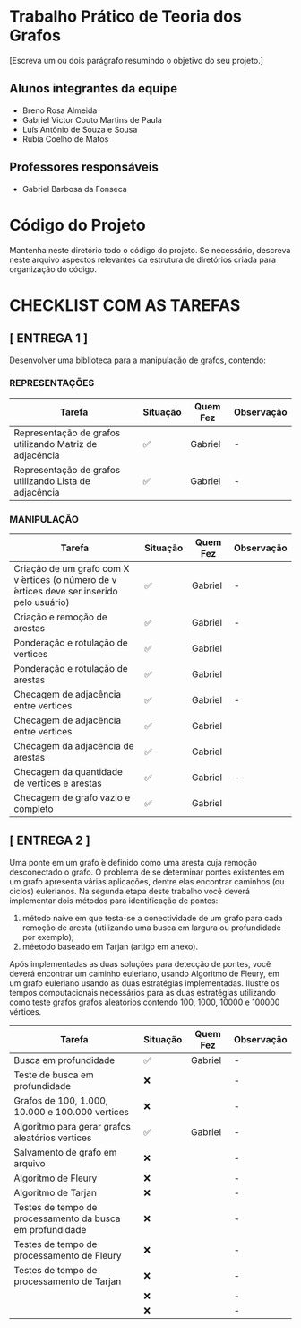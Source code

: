 # Trabalho Prático de Teoria dos Grafos

[Escreva um ou dois  parágrafo resumindo o objetivo do seu projeto.]

## Alunos integrantes da equipe

* Breno Rosa Almeida 
* Gabriel Victor Couto Martins de Paula 
* Luís Antônio de Souza e Sousa 
* Rubia Coelho de Matos 

## Professores responsáveis

* Gabriel Barbosa da Fonseca 

# Código do Projeto

Mantenha neste diretório todo o código do projeto. Se necessário, descreva neste arquivo aspectos relevantes da estrutura de diretórios criada para organização do código.

# CHECKLIST COM AS TAREFAS

## [ ENTREGA 1 ]
Desenvolver uma biblioteca para a manipulação de grafos, contendo:

### REPRESENTAÇÕES
| Tarefa                                                  | Situação | Quem Fez | Observação |
| ------------------------------------------------------- | -------- | -------- | ---------- |
| Representação de grafos utilizando Matriz de adjacência | ✅       | Gabriel  | -          |
| Representação de grafos utilizando Lista de adjacência  | ✅       | Gabriel  | -          |

### MANIPULAÇÃO

| Tarefa                                                                                     | Situação | Quem Fez | Observação |
| ------------------------------------------------------------------------------------------ | -------- | -------- | ---------- |
| Criação de um grafo com X v ́ertices (o número de v ́ertices deve ser inserido pelo usuário) | ✅       | Gabriel  | -          |
| Criação e remoção de arestas                                                               | ✅       | Gabriel  | -          |
| Ponderação e rotulação de vertices                                                         | ✅       | Gabriel  |            |
| Ponderação e rotulação de arestas                                                          | ✅       | Gabriel  |            |
| Checagem de adjacência entre vertices                                                      | ✅       | Gabriel  | -          |
| Checagem de adjacência entre vertices                                                      | ✅       | Gabriel  |            |
| Checagem da adjacência de arestas                                                          | ✅       | Gabriel  |            |
| Checagem da quantidade de vertices e arestas                                               | ✅       | Gabriel  | -          |
| Checagem de grafo vazio e completo                                                         | ✅       | Gabriel  |            |

## [ ENTREGA 2 ]

Uma ponte em um grafo  ́e definido como uma aresta cuja remoção desconectado o grafo. O problema
de se determinar pontes existentes em um grafo apresenta várias aplicações, dentre elas encontrar
caminhos (ou ciclos) eulerianos. Na segunda etapa deste trabalho você deverá implementar dois
métodos para identificação de pontes: 

1. método naive em que testa-se a conectividade de um grafo para cada remoção de aresta (utilizando uma busca em largura ou profundidade por exemplo); 
2.  méetodo baseado em Tarjan (artigo em anexo). 

Após implementadas as duas soluções para detecção de pontes, você deverá encontrar um caminho euleriano, usando Algoritmo de Fleury, em um grafo euleriano usando as duas estratégias implementadas. Ilustre os tempos computacionais necessários para as duas estratégias utilizando como teste
grafos grafos aleatórios contendo 100, 1000, 10000 e 100000 vértices.


| Tarefa                                                    | Situação | Quem Fez | Observação |
| --------------------------------------------------------- | -------- | -------- | ---------- |
| Busca em profundidade                                     | ✅       | Gabriel  | -          |
| Teste de busca em profundidade                            | ❌       |          | -          |
| Grafos de 100, 1.000, 10.000 e 100.000 vertices           | ❌       |          | -          |
| Algoritmo para gerar grafos aleatórios vertices           | ✅       | Gabriel  | -          |
| Salvamento de grafo em arquivo                            | ❌       |          | -          |
| Algoritmo de Fleury                                       | ❌       |          | -          |
| Algoritmo de Tarjan                                       | ❌       |          | -          |
| Testes de tempo de processamento da busca em profundidade | ❌       |          | -          |
| Testes de tempo de processamento de Fleury                | ❌       |          | -          |
| Testes de tempo de processamento de Tarjan                | ❌       |          | -          |
|                                                           | ❌       |          | -          |
|                                                           | ❌       |          | -          |